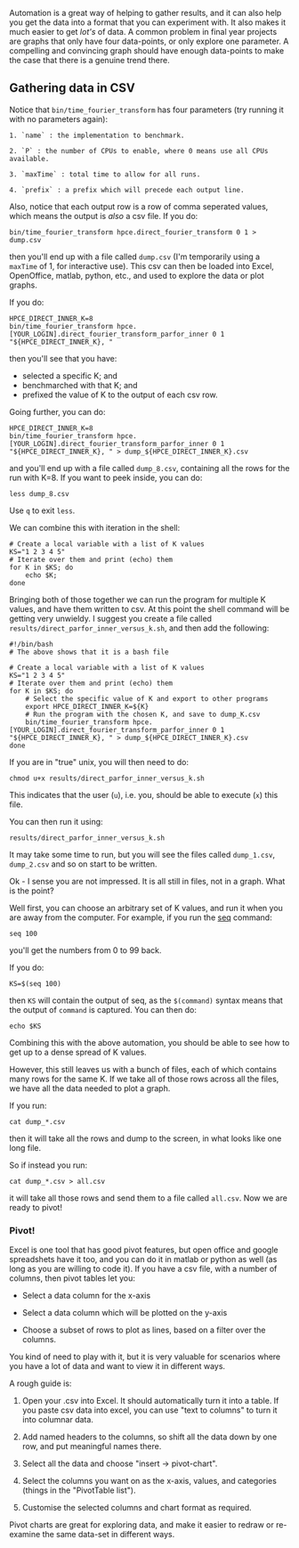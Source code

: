 Automation is a great way of helping to gather results,
and it can also help you get the data into a format that
you can experiment with. It also makes it much easier
to get _lot's_ of data. A common problem in final year
projects are graphs that only have four data-points, or
only explore one parameter. A compelling and convincing
graph should have enough data-points to make the case
that there is a genuine trend there.

## Gathering data in CSV

Notice that `bin/time_fourier_transform` has four parameters
(try running it with no parameters again):

    1. `name` : the implementation to benchmark.

    2. `P` : the number of CPUs to enable, where 0 means use all CPUs available.

    3. `maxTime` : total time to allow for all runs.

    4. `prefix` : a prefix which will precede each output line.

Also, notice that each output row is a row of comma seperated values, which
means the output is _also_ a csv file. If you do:

    bin/time_fourier_transform hpce.direct_fourier_transform 0 1 > dump.csv

then you'll end up with a file called `dump.csv` (I'm temporarily using
a `maxTime` of 1, for interactive use). This csv can then be loaded
into Excel, OpenOffice, matlab, python, etc., and used to explore
the data or plot graphs.

If you do:

    HPCE_DIRECT_INNER_K=8
    bin/time_fourier_transform hpce.[YOUR_LOGIN].direct_fourier_transform_parfor_inner 0 1 "${HPCE_DIRECT_INNER_K}, "

then you'll see that you have:

- selected a specific K; and
- benchmarched with that K; and
- prefixed the value of K to the output of each csv row.

Going further, you can do:

    HPCE_DIRECT_INNER_K=8
    bin/time_fourier_transform hpce.[YOUR_LOGIN].direct_fourier_transform_parfor_inner 0 1 "${HPCE_DIRECT_INNER_K}, " > dump_${HPCE_DIRECT_INNER_K}.csv

and you'll end up with a file called `dump_8.csv`, containing all the rows
for the run with K=8. If you want to peek inside, you can do:

    less dump_8.csv

Use `q` to exit `less`.

We can combine this with iteration in the shell:

    # Create a local variable with a list of K values
    KS="1 2 3 4 5"
    # Iterate over them and print (echo) them
    for K in $KS; do
        echo $K;
    done

Bringing both of those together we can run the program for
multiple K values, and have them written to csv. At this
point the shell command will be getting very unwieldy. I
suggest you create a file called `results/direct_parfor_inner_versus_k.sh`,
and then add the following:

    #!/bin/bash
    # The above shows that it is a bash file

    # Create a local variable with a list of K values
    KS="1 2 3 4 5"
    # Iterate over them and print (echo) them
    for K in $KS; do
        # Select the specific value of K and export to other programs
        export HPCE_DIRECT_INNER_K=${K}
        # Run the program with the chosen K, and save to dump_K.csv
        bin/time_fourier_transform hpce.[YOUR_LOGIN].direct_fourier_transform_parfor_inner 0 1 "${HPCE_DIRECT_INNER_K}, " > dump_${HPCE_DIRECT_INNER_K}.csv
    done

If you are in "true" unix, you will then need to do:

    chmod u+x results/direct_parfor_inner_versus_k.sh

This indicates that the user (`u`), i.e. you, should
be able to execute (`x`) this file.

You can then run it using:

    results/direct_parfor_inner_versus_k.sh

It may take some time to run, but you will see the
files called `dump_1.csv`, `dump_2.csv` and so
on start to be written.

Ok - I sense you are not impressed. It is all still
in files, not in a graph. What is the point?

Well first, you can choose an arbitrary set of K values,
and run it when you are away from the computer. For
example, if you run the [seq](https://en.wikipedia.org/wiki/Seq_(Unix)) command:

    seq 100

you'll get the numbers from 0 to 99 back.

If you do:

    KS=$(seq 100)

then `KS` will contain the output of seq, as the `$(command)`
syntax means that the output of `command` is captured. You
can then do:

    echo $KS

Combining this with the above automation, you should be
able to see how to get up to a dense spread of K values.

However, this still leaves us with a bunch of files,
each of which contains many rows for the same K.
If we take all of those rows across all the files,
we have all the data needed to plot a graph.

If you run:

    cat dump_*.csv

then it will take all the rows and dump to the screen,
in what looks like one long file.

So if instead you run:

    cat dump_*.csv > all.csv

it will take all those rows and send them to a file
called `all.csv`. Now we are ready to pivot!

### Pivot!

Excel is one tool that has good pivot features, but
open office and google spreadshets have it too,
and you can do it in matlab or python as well (as long as you
are willing to code it). If you have a csv file, with a number of
columns, then pivot tables let you:

- Select a data column for the x-axis

- Select a data column which will be plotted on the y-axis

- Choose a subset of rows to plot as lines, based on a filter
  over the columns.

You kind of need to play with it, but it is very valuable
for scenarios where you have a lot of data and
want to view it in different ways.

A rough guide is:

1. Open your .csv into Excel. It should automatically
   turn it into a table. If you paste csv data into
   excel, you can use "text to columns" to turn it into columnar data.

2. Add named headers to the columns, so shift all the data
   down by one row, and put meaningful names there.

3. Select all the data and choose "insert -> pivot-chart".

4. Select the columns you want on as the x-axis, values,
   and categories (things in the "PivotTable list").

5. Customise the selected columns and chart format as required.

Pivot charts are great for exploring data, and make it
easier to redraw or re-examine the same data-set in
different ways.

